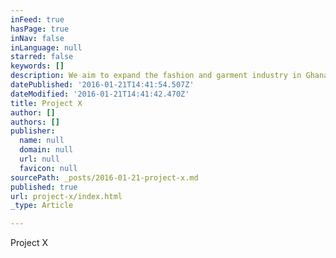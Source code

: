 ```yaml
---
inFeed: true
hasPage: true
inNav: false
inLanguage: null
starred: false
keywords: []
description: We aim to expand the fashion and garment industry in Ghana by training young adults to reach their potential and work at the highest international standards.
datePublished: '2016-01-21T14:41:54.507Z'
dateModified: '2016-01-21T14:41:42.470Z'
title: Project X
author: []
authors: []
publisher:
  name: null
  domain: null
  url: null
  favicon: null
sourcePath: _posts/2016-01-21-project-x.md
published: true
url: project-x/index.html
_type: Article

---
```

Project X